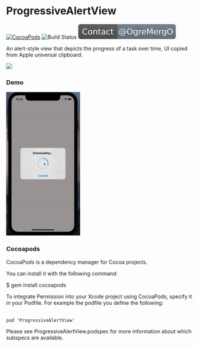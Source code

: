 # ProgressiveAlertView

[![CocoaPods](http://img.shields.io/cocoapods/v/ProgressiveAlertView.svg)](https://cocoapods.org/pods/ProgressiveAlertView)
![Build Status](https://travis-ci.org/hechen/ProgressiveAlertView.svg?branch=master)
[![Contact: @OgreMergO](https://github.com/hechen/ProgressiveAlertView/blob/master/.asset/twitter_badge.svg?sanitize=true)](https://twitter.com/OgreMergO)


An alert-style view that depicts the progress of a task over time, UI copied from Apple universal clipboard.

<img src="http://7xilk1.com1.z0.glb.clouddn.com/progressiveAlertView.jpg" width="400">



### Demo

<img src="https://github.com/hechen/ProgressiveAlertView/blob/master/.asset/progressiveAlertView.gif" width="200">


### Cocoapods

CocoaPods is a dependency manager for Cocoa projects.

You can install it with the following command:

$ gem install cocoapods

To integrate Permission into your Xcode project using CocoaPods, specify it in your Podfile. For example the podfile you define the following:


```

pod 'ProgressiveAlertView'

```

Please see ProgressiveAlertView.podspec for more information about which subspecs are available.



